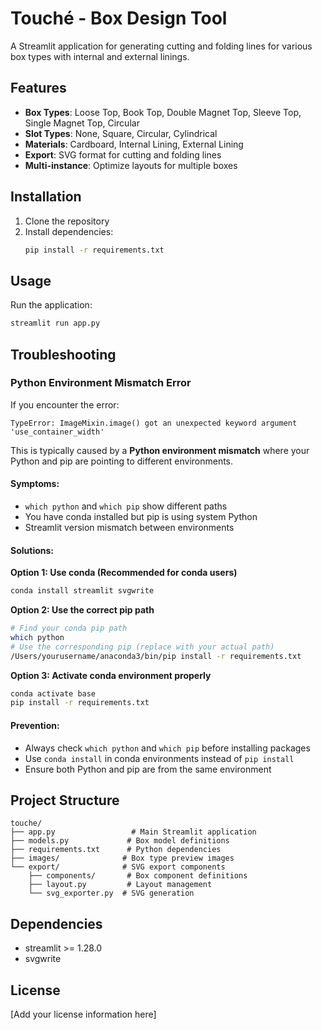 # Touché - Box Design Tool

A Streamlit application for generating cutting and folding lines for various box types with internal and external linings.

## Features

- **Box Types**: Loose Top, Book Top, Double Magnet Top, Sleeve Top, Single Magnet Top, Circular
- **Slot Types**: None, Square, Circular, Cylindrical
- **Materials**: Cardboard, Internal Lining, External Lining
- **Export**: SVG format for cutting and folding lines
- **Multi-instance**: Optimize layouts for multiple boxes

## Installation

1. Clone the repository
2. Install dependencies:
   ```bash
   pip install -r requirements.txt
   ```

## Usage

Run the application:
```bash
streamlit run app.py
```

## Troubleshooting

### Python Environment Mismatch Error

If you encounter the error:
```
TypeError: ImageMixin.image() got an unexpected keyword argument 'use_container_width'
```

This is typically caused by a **Python environment mismatch** where your Python and pip are pointing to different environments.

#### Symptoms:
- `which python` and `which pip` show different paths
- You have conda installed but pip is using system Python
- Streamlit version mismatch between environments

#### Solutions:

**Option 1: Use conda (Recommended for conda users)**
```bash
conda install streamlit svgwrite
```

**Option 2: Use the correct pip path**
```bash
# Find your conda pip path
which python
# Use the corresponding pip (replace with your actual path)
/Users/yourusername/anaconda3/bin/pip install -r requirements.txt
```

**Option 3: Activate conda environment properly**
```bash
conda activate base
pip install -r requirements.txt
```

#### Prevention:
- Always check `which python` and `which pip` before installing packages
- Use `conda install` in conda environments instead of `pip install`
- Ensure both Python and pip are from the same environment

## Project Structure

```
touche/
├── app.py                 # Main Streamlit application
├── models.py             # Box model definitions
├── requirements.txt      # Python dependencies
├── images/              # Box type preview images
└── export/              # SVG export components
    ├── components/       # Box component definitions
    ├── layout.py         # Layout management
    └── svg_exporter.py  # SVG generation
```

## Dependencies

- streamlit >= 1.28.0
- svgwrite

## License

[Add your license information here]
